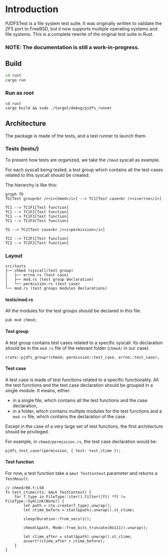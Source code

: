 # Introduction

PJDFSTest is a file system test suite.
It was originally written to validate the ZFS port to FreeBSD,
but it now supports multiple operating systems and file systems.
This is a complete rewrite of the original test suite in Rust.

### NOTE: The documentation is still a work-in-progress.

## Build

```sh
cd rust
cargo run
```

### Run as root

```
cd rust
cargo build && sudo ./target/debug/pjdfs_runner
```

## Architecture

The package is made of the tests, and a test runner to launch them.

### Tests (tests/)

To present how tests are organized, we take the `chmod` syscall as example.

For each syscall being tested, 
a test group which contains all the test cases 
related to this syscall should be created.

The hierarchy is like this:

```mermaid
graph TD
TG[Test group<br /><i>chmod</i>] --> TC1[Test case<br /><i>errno</i>]

TC1 --> TC1F1[Test function]
TC1 --> TC1F2[Test function]
TC1 --> TC1F3[Test function]
TC1 --> TC1F4[Test function]

TG --> TC2[Test case<br /><i>permission</i>]

TC2 --> TC2F1[Test function]
TC2 --> TC2F2[Test function]
```

### Layout

```
src/tests
├── chmod (syscall/test group)
│   ├── errno.rs (test case)
│   ├── mod.rs (test group declaration)
│   └── permission.rs (test case)
└── mod.rs (test groups modules declarations)
```

#### tests/mod.rs

All the modules for the test groups should be declared in this file.

```rust,ignore
pub mod chmod;
```

#### Test group

A test group contains test cases related to a specific syscall.
Its declaration should be in the `mod.rs` file 
of the relevant folder (`chmod/` in our case).

```rust,ignore
crate::pjdfs_group!(chmod; permission::test_case, errno::test_case);
```

#### Test case

A test case is made of test functions
related to a specific functionality.
All the test functions and the test case declaration 
should be grouped in a single module.
It means, either:

- in a single file, which contains all the test functions and the case declaration,
- in a folder, which contains multiple modules for the test functions and a `mod.rs` file, which contains the declaration of the case.

Except in the case of a very large set of test functions, the first architecture should be privileged.

For example, in `chmod/permission.rs`, the test case declaration would be:

```rust,ignore
pjdfs_test_case!(permission, { test: test_ctime });
```

#### Test function

For now, a test function take a `&mut TestContext` parameter and returns a `TestResult`.

```rust,ignore
// chmod/00.t:L58
fn test_ctime(ctx: &mut TestContext) {
    for f_type in FileType::iter().filter(|ft| *ft != FileType::Symlink(None)) {
        let path = ctx.create(f_type).unwrap();
        let ctime_before = stat(&path).unwrap().st_ctime;

        sleep(Duration::from_secs(1));

        chmod(&path, Mode::from_bits_truncate(0o111)).unwrap();

        let ctime_after = stat(&path).unwrap().st_ctime;
        assert!(ctime_after > ctime_before);
    }
}
```
